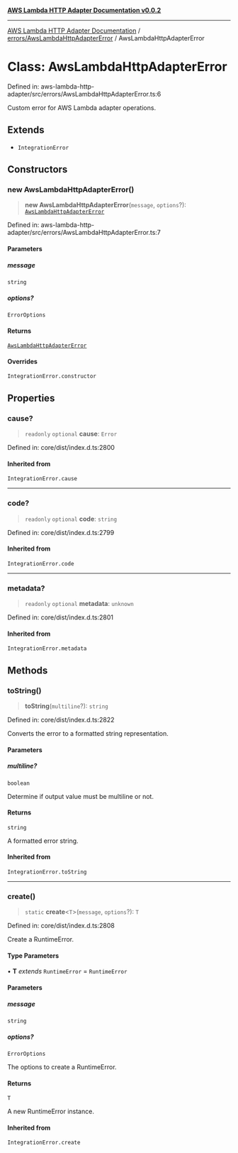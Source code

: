 [**AWS Lambda HTTP Adapter Documentation v0.0.2**](../../../README.md)

***

[AWS Lambda HTTP Adapter Documentation](../../../modules.md) / [errors/AwsLambdaHttpAdapterError](../README.md) / AwsLambdaHttpAdapterError

# Class: AwsLambdaHttpAdapterError

Defined in: aws-lambda-http-adapter/src/errors/AwsLambdaHttpAdapterError.ts:6

Custom error for AWS Lambda adapter operations.

## Extends

- `IntegrationError`

## Constructors

### new AwsLambdaHttpAdapterError()

> **new AwsLambdaHttpAdapterError**(`message`, `options`?): [`AwsLambdaHttpAdapterError`](AwsLambdaHttpAdapterError.md)

Defined in: aws-lambda-http-adapter/src/errors/AwsLambdaHttpAdapterError.ts:7

#### Parameters

##### message

`string`

##### options?

`ErrorOptions`

#### Returns

[`AwsLambdaHttpAdapterError`](AwsLambdaHttpAdapterError.md)

#### Overrides

`IntegrationError.constructor`

## Properties

### cause?

> `readonly` `optional` **cause**: `Error`

Defined in: core/dist/index.d.ts:2800

#### Inherited from

`IntegrationError.cause`

***

### code?

> `readonly` `optional` **code**: `string`

Defined in: core/dist/index.d.ts:2799

#### Inherited from

`IntegrationError.code`

***

### metadata?

> `readonly` `optional` **metadata**: `unknown`

Defined in: core/dist/index.d.ts:2801

#### Inherited from

`IntegrationError.metadata`

## Methods

### toString()

> **toString**(`multiline`?): `string`

Defined in: core/dist/index.d.ts:2822

Converts the error to a formatted string representation.

#### Parameters

##### multiline?

`boolean`

Determine if output value must be multiline or not.

#### Returns

`string`

A formatted error string.

#### Inherited from

`IntegrationError.toString`

***

### create()

> `static` **create**\<`T`\>(`message`, `options`?): `T`

Defined in: core/dist/index.d.ts:2808

Create a RuntimeError.

#### Type Parameters

• **T** *extends* `RuntimeError` = `RuntimeError`

#### Parameters

##### message

`string`

##### options?

`ErrorOptions`

The options to create a RuntimeError.

#### Returns

`T`

A new RuntimeError instance.

#### Inherited from

`IntegrationError.create`
